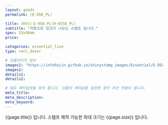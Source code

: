 ```yaml
---
layout: goods
permalink: /E-958_PL/

title: 샤이니 E-958_PL(H-6558_PL)
subtitle: "자동으로 잉크가 나오는 스템프 입니다."
spec: 33x56mm
price: 

categories: essential_line
type: rect_dater

# 상품이미지 정보
images1: "https://infohojin.github.io/shinystamp_images/Essential/E-958_PL/E-958_PL_1.jpg"
images2:
details1:
details2:    

# SEO 메타설정을 정의 합니다. 상품의 메타값을 설정한 경우 우선 적용이 됩니다.
meta_title: 
meta_description:
meta_keyword:
---
```


{{page.title}} 입니다. 스템프 제작 가능한 최대 크기는 {{page.size}} 입니다.
